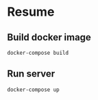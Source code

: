 # Resume

## Build docker image

```
docker-compose build
```

## Run server

```
docker-compose up
```
